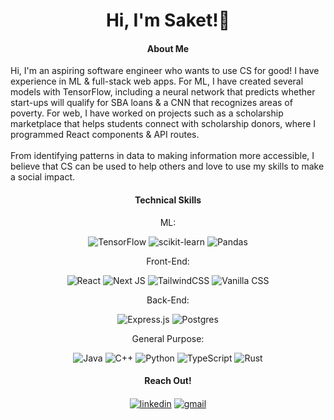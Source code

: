 <h1 align="center">Hi, I'm Saket!👋</h1>


<h4 align="center">About Me</h4>
Hi, I'm an aspiring software engineer who wants to use CS for good! I have experience in ML & full-stack web apps. For ML, I have created several models with TensorFlow, including a neural network that predicts whether start-ups will qualify for SBA loans & a CNN that recognizes areas of poverty. For web, I have worked on projects such as a scholarship marketplace that helps students connect with scholarship donors, where I programmed React components & API routes. 
<br />
<br />
From identifying patterns in data to making information more accessible, I believe that CS can be used to help others and love to use my skills to make a social impact. 


<h4 align="center">Technical Skills</h4>
<div align="center">
<p align="center">ML:</p> 

![TensorFlow](https://img.shields.io/badge/TensorFlow-%23FF6F00.svg?style=for-the-badge&logo=TensorFlow&logoColor=white) ![scikit-learn](https://img.shields.io/badge/scikit--learn-%23F7931E.svg?style=for-the-badge&logo=scikit-learn&logoColor=white) ![Pandas](https://img.shields.io/badge/pandas-%23150458.svg?style=for-the-badge&logo=pandas&logoColor=white)

<p align="center">Front-End:</p> 

![React](https://img.shields.io/badge/react-%2320232a.svg?style=for-the-badge&logo=react&logoColor=%2361DAFB) ![Next JS](https://img.shields.io/badge/Next-black?style=for-the-badge&logo=next.js&logoColor=white) ![TailwindCSS](https://img.shields.io/badge/tailwindcss-%2338B2AC.svg?style=for-the-badge&logo=tailwind-css&logoColor=white) ![Vanilla CSS](https://img.shields.io/badge/vanillacss-%231572B6.svg?style=for-the-badge&logo=css3&logoColor=white) 

<p align="center">Back-End:</p> 

![Express.js](https://img.shields.io/badge/express.js-%23404d59.svg?style=for-the-badge&logo=express&logoColor=%2361DAFB) ![Postgres](https://img.shields.io/badge/postgres-%23316192.svg?style=for-the-badge&logo=postgresql&logoColor=white)

<p align="center">General Purpose:</p> 

![Java](https://img.shields.io/badge/java-%23ED8B00.svg?style=for-the-badge&logo=openjdk&logoColor=white) ![C++](https://img.shields.io/badge/c++-%2300599C.svg?style=for-the-badge&logo=c%2B%2B&logoColor=white) ![Python](https://img.shields.io/badge/python-3670A0?style=for-the-badge&logo=python&logoColor=ffdd54) ![TypeScript](https://img.shields.io/badge/typescript-%23007ACC.svg?style=for-the-badge&logo=typescript&logoColor=white) ![Rust](https://img.shields.io/badge/rust-%23000000.svg?style=for-the-badge&logo=rust&logoColor=white)


<h4 align="center">Reach Out!</h4>
<a href="https://linkedin.com/in/saket-reddy" target="blank"><img align="center" src="https://img.shields.io/badge/linkedin-%230077B5.svg?style=for-the-badge&logo=linkedin&logoColor=white" alt="linkedin" /></a> <a href="mailto:sreddyj2023@gmail.com" target="blank"><img align="center" src="https://img.shields.io/badge/Gmail-D14836?style=for-the-badge&logo=gmail&logoColor=white" alt="gmail"/></a>

</div>
<br />
<br />

